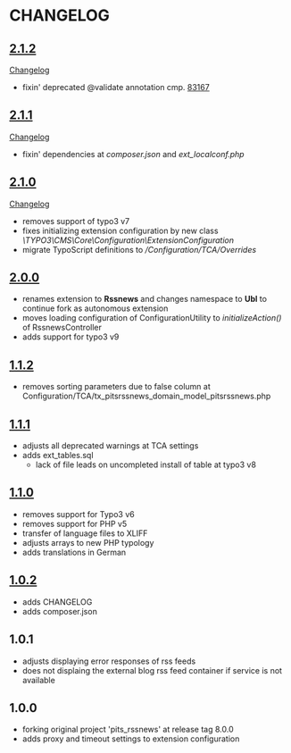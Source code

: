 # CHANGELOG

## [2.1.2](https://github.com/ubleipzig/tx-rssnews/tree/2.1.2)
[Changelog](https://github.com/ubleipzig/tx-rssnews/compare/2.1.1...2.1.2)

* fixin' deprecated @validate annotation cmp. [83167](https://docs.typo3.org/c/typo3/cms-core/main/en-us/Changelog/9.3/Deprecation-83167-ReplaceValidateWithTYPO3CMSExtbaseAnnotationValidate.html)

## [2.1.1](https://github.com/ubleipzig/tx-rssnews/tree/2.1.1)
[Changelog](https://github.com/ubleipzig/tx-rssnews/compare/2.1.0...2.1.1)

* fixin' dependencies at _composer.json_ and _ext_localconf.php_

## [2.1.0](https://github.com/ubleipzig/tx-rssnews/tree/2.1.0)
[Changelog](https://github.com/ubleipzig/tx-rssnews/compare/2.0.0...2.1.0)

* removes support of typo3 v7
* fixes initializing extension configuration by new class _\TYPO3\CMS\Core\Configuration\ExtensionConfiguration_
* migrate TypoScript definitions to _/Configuration/TCA/Overrides_

## [2.0.0](https://github.com/ubleipzig/tx-rssnews/tree/2.0.0)

* renames extension to **Rssnews** and changes namespace to **Ubl** to continue fork as autonomous extension
* moves loading configuration of ConfigurationUtility to _initializeAction()_ of RssnewsController 
* adds support for typo3 v9

## [1.1.2](https://github.com/ubleipzig/tx-rssnews-deprecated/tree/1.1.2)

* removes sorting parameters due to false column at Configuration/TCA/tx_pitsrssnews_domain_model_pitsrssnews.php

## [1.1.1](https://github.com/ubleipzig/tx-rssnews-deprecated/tree/1.1.1)

* adjusts all deprecated warnings at TCA settings
* adds ext_tables.sql
    * lack of file leads on uncompleted install of table at typo3 v8

## [1.1.0](https://github.com/ubleipzig/tx-rssnews-deprecated/tree/1.1.0)

* removes support for Typo3 v6
* removes support for PHP v5
* transfer of language files to XLIFF  
* adjusts arrays to new PHP typology
* adds translations in German

## [1.0.2](https://github.com/ubleipzig/tx-rssnews-deprecated/tree/1.0.2)

* adds CHANGELOG
* adds composer.json

## 1.0.1

* adjusts displaying error responses of rss feeds
* does not displaing the external blog rss feed container if service is not available

## 1.0.0

* forking original project 'pits_rssnews' at release tag 8.0.0
* adds proxy and timeout settings to extension configuration 
